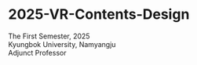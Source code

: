 # 2025-VR-Contents-Design

The First Semester, 2025    
Kyungbok University, Namyangju    
Adjunct Professor    
